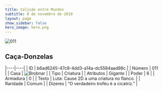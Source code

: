 ```yaml
---
title: Colisão entre Mundos
subtitle: 8 de novembro de 2019
layout: page
show_sidebar: false
hero_image: hero.png
---
```


![011](https://cdn.keyforgegame.com/media/card_front/pt/452_011_XVM7CX686PF6_pt.png)

## Caça-Donzelas

|----|----|
| ID | b6ad6245-47c8-4dd3-a14a-dc5584aad98c |
| Número | 011 |
| Casa | ![Brobnar](https://archonarcana.com/images/thumb/e/e0/Brobnar.png/22px-Brobnar.png "Brobnar") |
| Tipo | Criatura |
| Atributos | Gigante |
| Poder | 6 |
| Armadura | 0 |
| Texto | Luta: Cause 2D a uma criatura no flanco. |
| Raridade | Comum |
| Dizeres | “O verdadeiro troféu é a cicatriz.” |
